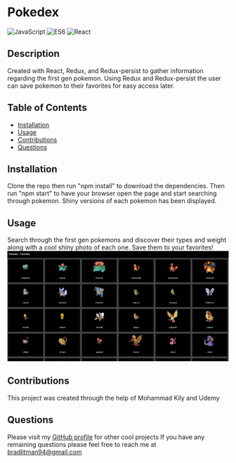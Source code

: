 # Pokedex
![JavaScript](https://img.shields.io/badge/JavaScript-F7DF1E?style=for-the-badge&logo=javascript&logoColor=black) ![ES6](https://img.shields.io/badge/HTML5-E34F26?style=for-the-badge&logo=html5&logoColor=white) ![React](https://img.shields.io/badge/React-20232A?style=for-the-badge&logo=react&logoColor=61DAFB)

## Description
Created with React, Redux, and Redux-persist to gather information regarding the first gen pokemon. Using Redux and Redux-persist the user can save pokemon to their favorites for easy access later. 

## Table of Contents
* [Installation](#installation)
* [Usage](#usage)
* [Contributions](#contributions)
* [Questions](#questions)

## Installation
Clone the repo then run "npm install" to download the dependencies. Then run "npm start" to have your browser open the page and start searching through pokemon. Shiny versions of each pokemon has been displayed.

## Usage
Search through the first gen pokemons and discover their types and weight along with a cool shiny photo of each one. Save them to your favorites!
![Screenshot](overview.JPG)

## Contributions
This project was created through the help of Mohammad Kily and Udemy

## Questions
Please visit my [GitHub profile](https://github.com/blitman12) for other cool projects
If you have any remaining questions please feel free to reach me at bradlitman94@gmail.com
